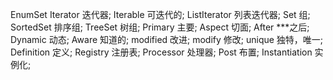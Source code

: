 EnumSet
Iterator 迭代器;
Iterable 可迭代的;
ListIterator 列表迭代器;
Set 组;
SortedSet 排序组;
TreeSet 树组;
Primary 主要;
Aspect 切面;
After ***之后;
Dynamic 动态;
Aware 知道的;
modified 改进;
modify 修改;
unique 独特，唯一;
Definition 定义;
Registry  注册表;
Processor 处理器;
Post 布置;
Instantiation 实例化;
